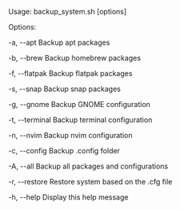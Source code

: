 Usage: backup\_system.sh \[options\]

Options:

\-a, --apt Backup apt packages

\-b, --brew Backup homebrew packages

\-f, --flatpak Backup flatpak packages

\-s, --snap Backup snap packages

\-g, --gnome Backup GNOME configuration

\-t, --terminal Backup terminal configuration

\-n, --nvim Backup nvim configuration

\-c, --config Backup .config folder

\-A, --all Backup all packages and configurations

\-r, --restore Restore system based on the .cfg file

\-h, --help Display this help message